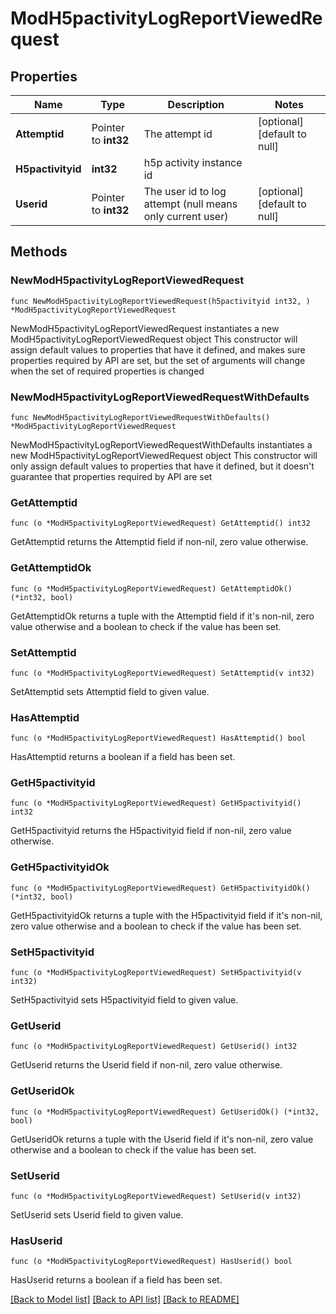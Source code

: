 # ModH5pactivityLogReportViewedRequest

## Properties

Name | Type | Description | Notes
------------ | ------------- | ------------- | -------------
**Attemptid** | Pointer to **int32** | The attempt id | [optional] [default to null]
**H5pactivityid** | **int32** | h5p activity instance id | 
**Userid** | Pointer to **int32** | The user id to log attempt (null means only current user) | [optional] [default to null]

## Methods

### NewModH5pactivityLogReportViewedRequest

`func NewModH5pactivityLogReportViewedRequest(h5pactivityid int32, ) *ModH5pactivityLogReportViewedRequest`

NewModH5pactivityLogReportViewedRequest instantiates a new ModH5pactivityLogReportViewedRequest object
This constructor will assign default values to properties that have it defined,
and makes sure properties required by API are set, but the set of arguments
will change when the set of required properties is changed

### NewModH5pactivityLogReportViewedRequestWithDefaults

`func NewModH5pactivityLogReportViewedRequestWithDefaults() *ModH5pactivityLogReportViewedRequest`

NewModH5pactivityLogReportViewedRequestWithDefaults instantiates a new ModH5pactivityLogReportViewedRequest object
This constructor will only assign default values to properties that have it defined,
but it doesn't guarantee that properties required by API are set

### GetAttemptid

`func (o *ModH5pactivityLogReportViewedRequest) GetAttemptid() int32`

GetAttemptid returns the Attemptid field if non-nil, zero value otherwise.

### GetAttemptidOk

`func (o *ModH5pactivityLogReportViewedRequest) GetAttemptidOk() (*int32, bool)`

GetAttemptidOk returns a tuple with the Attemptid field if it's non-nil, zero value otherwise
and a boolean to check if the value has been set.

### SetAttemptid

`func (o *ModH5pactivityLogReportViewedRequest) SetAttemptid(v int32)`

SetAttemptid sets Attemptid field to given value.

### HasAttemptid

`func (o *ModH5pactivityLogReportViewedRequest) HasAttemptid() bool`

HasAttemptid returns a boolean if a field has been set.

### GetH5pactivityid

`func (o *ModH5pactivityLogReportViewedRequest) GetH5pactivityid() int32`

GetH5pactivityid returns the H5pactivityid field if non-nil, zero value otherwise.

### GetH5pactivityidOk

`func (o *ModH5pactivityLogReportViewedRequest) GetH5pactivityidOk() (*int32, bool)`

GetH5pactivityidOk returns a tuple with the H5pactivityid field if it's non-nil, zero value otherwise
and a boolean to check if the value has been set.

### SetH5pactivityid

`func (o *ModH5pactivityLogReportViewedRequest) SetH5pactivityid(v int32)`

SetH5pactivityid sets H5pactivityid field to given value.


### GetUserid

`func (o *ModH5pactivityLogReportViewedRequest) GetUserid() int32`

GetUserid returns the Userid field if non-nil, zero value otherwise.

### GetUseridOk

`func (o *ModH5pactivityLogReportViewedRequest) GetUseridOk() (*int32, bool)`

GetUseridOk returns a tuple with the Userid field if it's non-nil, zero value otherwise
and a boolean to check if the value has been set.

### SetUserid

`func (o *ModH5pactivityLogReportViewedRequest) SetUserid(v int32)`

SetUserid sets Userid field to given value.

### HasUserid

`func (o *ModH5pactivityLogReportViewedRequest) HasUserid() bool`

HasUserid returns a boolean if a field has been set.


[[Back to Model list]](../README.md#documentation-for-models) [[Back to API list]](../README.md#documentation-for-api-endpoints) [[Back to README]](../README.md)


